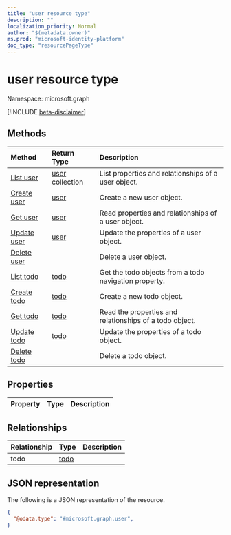 ```yaml
---
title: "user resource type"
description: ""
localization_priority: Normal
author: "$(metadata.owner)"
ms.prod: "microsoft-identity-platform"
doc_type: "resourcePageType"
---
```


# user resource type

Namespace: microsoft.graph

[!INCLUDE [beta-disclaimer](../../includes/beta-disclaimer.md)]

## Methods

| Method                                    | Return Type                   | Description                                             |
| :---------------------------------------- | :---------------------------- | :------------------------------------------------------ |
| [List user](../api/user-list.md)          | [user](user.md) collection    | List properties and relationships of a user object.     |
| [Create user](../api/user-create.md)      | [user](user.md)               | Create a new user object.                               |
| [Get user](../api/user-get.md)            | [user](user.md)               | Read properties and relationships of a user object.     |
| [Update user](../api/user-update.md)      | [user](user.md)               | Update the properties of a user object.                 |
| [Delete user](../api/user-delete.md)      |                               | Delete a user object.                                   |
| [List todo](../api/user-list-todo.md)     | [todo](../resources/-todo.md) | Get the todo objects from a todo navigation property.   |
| [Create todo](../api/user-post-todo.md)   | [todo](../resources/-todo.md) | Create a new todo object.                               |
| [Get todo](../api/user-get-todo.md)       | [todo](../resources/-todo.md) | Read the properties and relationships of a todo object. |
| [Update todo](../api/user-update-todo.md) | [todo](../resources/-todo.md) | Update the properties of a todo object.                 |
| [Delete todo](../api/user-delete-todo.md) |                               | Delete a todo object.                                   |

## Properties

| Property | Type | Description |
| :------- | :--- | :---------- |

## Relationships

| Relationship | Type                         | Description |
| :----------- | :--------------------------- | :---------- |
| todo         | [todo](../resources/todo.md) |             |

## JSON representation

The following is a JSON representation of the resource.

<!-- {
  "blockType": "resource",
  "keyProperty": "id",
  "@odata.type": "microsoft.graph.user",
  "baseType": "microsoft.graph.entity",
  "openType": False
}
-->

```json
{
  "@odata.type": "#microsoft.graph.user",
}
```

